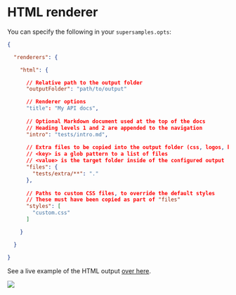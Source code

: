 # HTML renderer

You can specify the following in your `supersamples.opts`:

```json
{

  "renderers": {

    "html": {

      // Relative path to the output folder
      "outputFolder": "path/to/output"

      // Renderer options
      "title": "My API docs",
    
      // Optional Markdown document used at the top of the docs
      // Heading levels 1 and 2 are appended to the navigation
      "intro": "tests/intro.md",
    
      // Extra files to be copied into the output folder (css, logos, htaccess...)
      // <key> is a glob pattern to a list of files
      // <value> is the target folder inside of the configured output
      "files": {
        "tests/extra/**": "."
      },
    
      // Paths to custom CSS files, to override the default styles
      // These must have been copied as part of "files"
      "styles": [
        "custom.css"
      ]

    }

  }

}
```

See a live example of the HTML output [over here](http://rprieto.github.io/supersamples).

<a href="http://rprieto.github.io/supersamples"><img src="https://raw.github.com/rprieto/supersamples/master/thumbnail.png" /></a>
